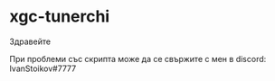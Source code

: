 # xgc-tunerchi
Здравейте 

При проблеми със скрипта може да се свържите с мен в discord: IvanStoikov#7777
